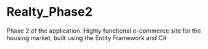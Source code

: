 # Realty_Phase2
Phase 2 of the application. Highly functional e-commerce site for the housing market, built using the Entity Framework and C#
